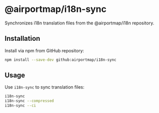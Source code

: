 # @airportmap/i18n-sync

Synchronizes i18n translation files from the @airportmap/i18n repository.

## Installation

Install via npm from GitHub repository:

```bash
npm install --save-dev github:airportmap/i18n-sync
```

## Usage

Use `i18n-sync` to sync translation files:

```bash
i18n-sync
i18n-sync --compressed
i18n-sync --ci
```
